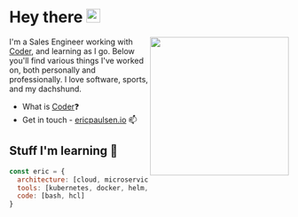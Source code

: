 # Hey there <img src="https://media.giphy.com/media/hvRJCLFzcasrR4ia7z/giphy.gif" width="25px">

<img align="right" src="https://github.com/ericpaulsen/ericpaulsen/blob/main/Fy57GJxsTu6Wr8LKKkAzI3_6.png" width="250" height="250" />

I'm a Sales Engineer working with [Coder](https://github.com/coder), and learning as I go. Below you'll find various things I've worked on, both personally and professionally. I love software, sports, and my dachshund.

- What is [Coder](https://coder.com)❓
- Get in touch - [ericpaulsen.io](https://ericpaulsen.io) 📫


## Stuff I'm learning 🧠

```javascript
const eric = {
  architecture: [cloud, microservices, networking],
  tools: [kubernetes, docker, helm, terraform, gcp, azure, aws],
  code: [bash, hcl]
}
```
